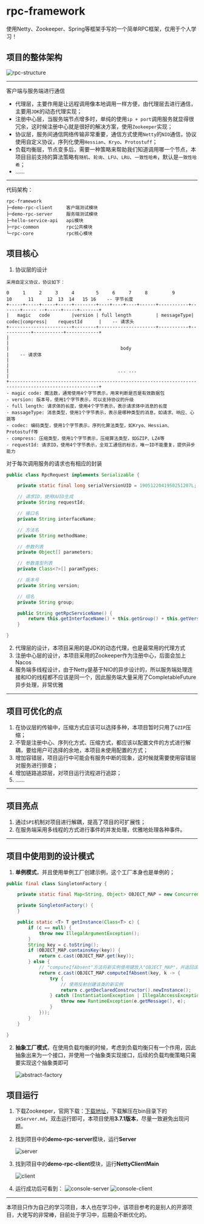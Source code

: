 # rpc-framework
使用Netty、Zookeeper、Spring等框架手写的一个简单RPC框架，仅用于个人学习！

## 项目的整体架构
![rpc-structure](./assets/rpc-structure-2.png)

---
客户端与服务端进行通信
- 代理层，主要作用是让远程调用像本地调用一样方便，由代理层去进行通信，主要用`JDK`的动态代理实现；
- 注册中心层，当服务端节点增多时，单纯的使用`ip + port`调用服务就显得很冗余，这时候注册中心就是很好的解决方案，使用`Zookeeper`实现；
- 协议层，服务间通信网络传输非常重要，通信方式使用`Netty`的`NIO`通信，协议使用自定义协议，序列化使用`Hessian`、`Kryo`、`Protostuff`；
- 负载均衡层，节点变多后，需要一种策略来帮助我们知道调用哪一个节点，本项目目前支持的算法策略有`随机`、`轮询`、`LFU`、`LRU`、`一致性哈希`，默认是`一致性哈希`；
- ......

---
代码架构：
```
rpc-framework
├─demo-rpc-client     客户端测试模块
├─demo-rpc-server     服务端测试模块
├─hello-service-api   api模块
├─rpc-common          rpc公共模块
└─rpc-core            rpc核心模块
```
## 项目核心
1. 协议层的设计
```
采用自定义协议，协议如下：

0     1     2     3     4        5     6     7     8         9          10      11     12  13  14   15 16    -- 字节长度
+-----+-----+-----+-----+--------+----+----+----+------+-----------+-------+----- --+-----+-----+-------+
|   magic   code        |version | full length         | messageType| codec|compress|    requestId      |    -- 请求头
+-----------------------+--------+---------------------+-----------+-----------+-----------+------------+
|                                                                                                       |
|                                         body                                                          |    -- 请求体
|                                                                                                       |
|                                        ... ...                                                        |
+-------------------------------------------------------------------------------------------------------+
- magic code: 魔法数，通常使用4个字节表示，用来判断是否是有效数据包
- version: 版本号，使用1个字节表示，可以支持协议的升级
- full length: 请求体的长度，使用4个字节表示，表示请求体中消息的长度
- massageType: 消息类型，使用1个字节表示，表示是哪种类型的消息，如请求、响应、心跳等
- codec: 编码类型，使用1个字节表示，序列化算法类型，如Kryo、Hessian、Protostuff等
- compress: 压缩类型，使用1个字节表示，压缩算法类型，如GZIP、LZ4等
- requestId: 请求ID，使用4个字节表示，全双工通信的标志，唯一ID不能重复，提供异步能力
```
对于每次调用服务的请求也有相应的封装
```java
public class RpcRequest implements Serializable {

    private static final long serialVersionUID = 1905122041950251207L;

    // 请求ID，使用UUID生成
    private String requestId;

    // 接口名
    private String interfaceName;

    // 方法名
    private String methodName;

    // 参数列表
    private Object[] parameters;

    // 参数类型列表
    private Class<?>[] paramTypes;

    // 版本号
    private String version;

    // 组名
    private String group;

    public String getRpcServiceName() {
        return this.getInterfaceName() + this.getGroup() + this.getVersion();
    }

}
```
2. 代理层的设计，本项目采用的是JDK的动态代理，也是最常用的代理方式
3. 注册中心层的设计，本项目采用的Zookeeper作为注册中心，后面会加上Nacos
4. 服务端多线程设计，由于Netty是基于NIO的异步设计的，所以服务端处理连接和IO的线程都不应该是同一个，因此服务端大量采用了CompletableFuture异步处理，非常优雅
---
## 项目可优化的点
1. 在协议层的传输中，压缩方式应该可以选择多种，本项目暂时只用了`GZIP`压缩；
2. 不管是注册中心、序列化方式、压缩方式，都应该以配置文件的方式进行解耦，要给用户可选择的余地，本项目未使用配置的方式；
3. 增加容错层，项目运行中可能会有服务中断的现象，这时候就需要使用容错层对服务进行排查；
4. 增加链路追踪层，对项目运行流程进行追踪；
5. ......
---
## 项目亮点
1. 通过`SPI`机制对项目进行解耦，提高了项目的可扩展性；
2. 在服务端采用多线程的方式进行事件的并发处理，优雅地处理各种事件。
---
## 项目中使用到的设计模式
1. **单例模式**，并且使用单例工厂创建示例，这个工厂本身也是单例的；
```java
public final class SingletonFactory {

    private static final Map<String, Object> OBJECT_MAP = new ConcurrentHashMap<>();

    private SingletonFactory() {
    }

    public static <T> T getInstance(Class<T> c) {
        if (c == null) {
            throw new IllegalArgumentException();
        }
        String key = c.toString();
        if (OBJECT_MAP.containsKey(key)) {
            return c.cast(OBJECT_MAP.get(key));
        } else {
            // "computeIfAbsent"方法将新实例使用键放入"OBJECT_MAP"，并返回该实例。
            return c.cast(OBJECT_MAP.computeIfAbsent(key, k -> {
                try {
                    // 使用反射创建该类的新实例
                    return c.getDeclaredConstructor().newInstance();
                } catch (InstantiationException | IllegalAccessException | InvocationTargetException | NoSuchMethodException e) {
                    throw new RuntimeException(e.getMessage(), e);
                }
            }));
        }
    }

}
```
2. **抽象工厂模式**，在使用负载均衡的时候，考虑到负载均衡只有一个作用，因此抽象出来为一个接口，并使用一个抽象类实现接口，后续的负载均衡策略只需要实现这个抽象类即可
    
    ![abstract-factory](./assets/abstract-factory.png)
## 项目运行
1. 下载Zookeeper，官网下载：[下载地址](https://zookeeper.apache.org/releases.html)，下载解压在bin目录下的`zkServer.md`，双击运行即可，本项目使用**3.7.1版本**，尽量一致避免出现问题。 

2. 找到项目中的**demo-rpc-server**模块，运行**Server**

    ![server](./assets/run-server.png)

3. 找到项目中的**demo-rpc-client**模块，运行**NettyClientMain**

     ![client](./assets/run-client.png)

4. 运行成功后可看到：
    ![console-server](./assets/console-server.png)
    ![console-client](./assets/console-client.png)
---

本项目只作为自己的学习项目，本人也在学习中，该项目参考的是别人的开源项目，大佬写的非常棒，目前处于学习中，后期会不断优化的。
